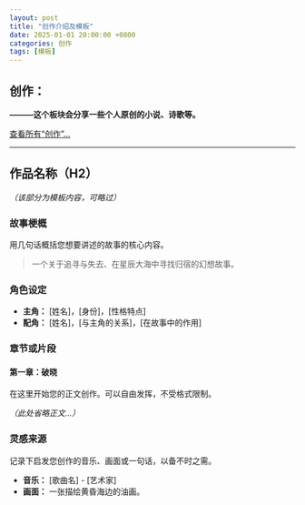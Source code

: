 ```yaml
---
layout: post
title: "创作介绍及模板"
date: 2025-01-01 20:00:00 +0800
categories: 创作
tags: [模板]
---
```


## 创作：

**———这个板块会分享一些个人原创的小说、诗歌等。**

[<i class="far fa-folder-open"></i> 查看所有“创作”...](/categories/#创作)

---

## 作品名称（H2）
*（该部分为模板内容，可略过）*

### 故事梗概

用几句话概括您想要讲述的故事的核心内容。

> 一个关于追寻与失去、在星辰大海中寻找归宿的幻想故事。

### 角色设定

- **主角：** [姓名]，[身份]，[性格特点]
- **配角：** [姓名]，[与主角的关系]，[在故事中的作用]

### 章节或片段

#### 第一章：破晓

在这里开始您的正文创作。可以自由发挥，不受格式限制。

*（此处省略正文...）*

### 灵感来源

记录下启发您创作的音乐、画面或一句话，以备不时之需。

- **音乐：** [歌曲名] - [艺术家]
- **画面：** 一张描绘黄昏海边的油画。
